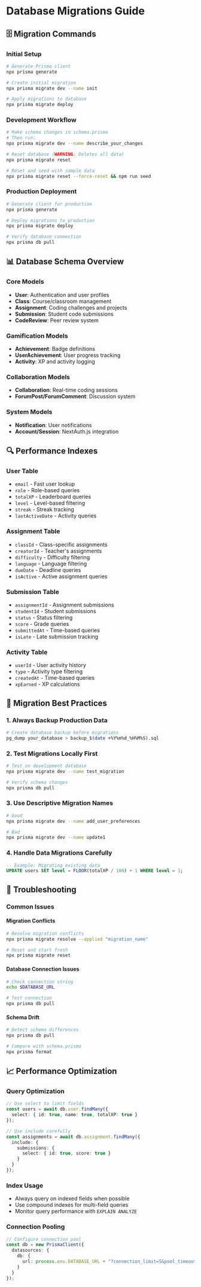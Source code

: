 # Database Migrations Guide

## 🗄️ Migration Commands

### Initial Setup
```bash
# Generate Prisma client
npx prisma generate

# Create initial migration
npx prisma migrate dev --name init

# Apply migrations to database
npx prisma migrate deploy
```

### Development Workflow
```bash
# Make schema changes in schema.prisma
# Then run:
npx prisma migrate dev --name describe_your_changes

# Reset database (WARNING: Deletes all data)
npx prisma migrate reset

# Reset and seed with sample data
npx prisma migrate reset --force-reset && npm run seed
```

### Production Deployment
```bash
# Generate client for production
npx prisma generate

# Deploy migrations to production
npx prisma migrate deploy

# Verify database connection
npx prisma db pull
```

## 📊 Database Schema Overview

### Core Models
- **User**: Authentication and user profiles
- **Class**: Course/classroom management
- **Assignment**: Coding challenges and projects
- **Submission**: Student code submissions
- **CodeReview**: Peer review system

### Gamification Models
- **Achievement**: Badge definitions
- **UserAchievement**: User progress tracking
- **Activity**: XP and activity logging

### Collaboration Models
- **Collaboration**: Real-time coding sessions
- **ForumPost/ForumComment**: Discussion system

### System Models
- **Notification**: User notifications
- **Account/Session**: NextAuth.js integration

## 🔍 Performance Indexes

### User Table
- `email` - Fast user lookup
- `role` - Role-based queries
- `totalXP` - Leaderboard queries
- `level` - Level-based filtering
- `streak` - Streak tracking
- `lastActiveDate` - Activity queries

### Assignment Table
- `classId` - Class-specific assignments
- `creatorId` - Teacher's assignments
- `difficulty` - Difficulty filtering
- `language` - Language filtering
- `dueDate` - Deadline queries
- `isActive` - Active assignment queries

### Submission Table
- `assignmentId` - Assignment submissions
- `studentId` - Student submissions
- `status` - Status filtering
- `score` - Grade queries
- `submittedAt` - Time-based queries
- `isLate` - Late submission tracking

### Activity Table
- `userId` - User activity history
- `type` - Activity type filtering
- `createdAt` - Time-based queries
- `xpEarned` - XP calculations

## 🚀 Migration Best Practices

### 1. Always Backup Production Data
```bash
# Create database backup before migrations
pg_dump your_database > backup_$(date +%Y%m%d_%H%M%S).sql
```

### 2. Test Migrations Locally First
```bash
# Test on development database
npx prisma migrate dev --name test_migration

# Verify schema changes
npx prisma db pull
```

### 3. Use Descriptive Migration Names
```bash
# Good
npx prisma migrate dev --name add_user_preferences

# Bad
npx prisma migrate dev --name update1
```

### 4. Handle Data Migrations Carefully
```sql
-- Example: Migrating existing data
UPDATE users SET level = FLOOR(totalXP / 100) + 1 WHERE level = 1;
```

## 🔧 Troubleshooting

### Common Issues

#### Migration Conflicts
```bash
# Resolve migration conflicts
npx prisma migrate resolve --applied "migration_name"

# Reset and start fresh
npx prisma migrate reset
```

#### Database Connection Issues
```bash
# Check connection string
echo $DATABASE_URL

# Test connection
npx prisma db pull
```

#### Schema Drift
```bash
# Detect schema differences
npx prisma db pull

# Compare with schema.prisma
npx prisma format
```

## 📈 Performance Optimization

### Query Optimization
```typescript
// Use select to limit fields
const users = await db.user.findMany({
  select: { id: true, name: true, totalXP: true }
});

// Use include carefully
const assignments = await db.assignment.findMany({
  include: { 
    submissions: { 
      select: { id: true, score: true } 
    } 
  }
});
```

### Index Usage
- Always query on indexed fields when possible
- Use compound indexes for multi-field queries
- Monitor query performance with `EXPLAIN ANALYZE`

### Connection Pooling
```typescript
// Configure connection pool
const db = new PrismaClient({
  datasources: {
    db: {
      url: process.env.DATABASE_URL + "?connection_limit=5&pool_timeout=20"
    }
  }
});
```
